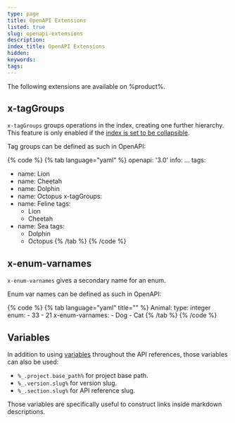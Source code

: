 ```yaml
---
type: page
title: OpenAPI Extensions
listed: true
slug: openapi-extensions
description: 
index_title: OpenAPI Extensions
hidden: 
keywords: 
tags: 
---
```


The following extensions are available on %product%.

## x-tagGroups

`x-tagGroups` groups operations in the index, creating one further hierarchy. This feature is only enabled if the  [index is set to be collapsible](/support-center/api-reference-settings#allow-index-to-collapse).

Tag groups can be defined as such in OpenAPI:

{% code %}
{% tab language="yaml" %}
openapi: '3.0'
info: ...
tags:
  - name: Lion
  - name: Cheetah
  - name: Dolphin
  - name: Octopus
x-tagGroups:
  - name: Feline
    tags:
      - Lion
      - Cheetah
  - name: Sea
    tags:
      - Dolphin
      - Octopus
{% /tab %}
{% /code %}

## x-enum-varnames

`x-enum-varnames` gives a secondary name for an enum.

Enum var names can be defined as such in OpenAPI:

{% code %}
{% tab language="yaml" title="" %}
Animal:
  type: integer
  enum:
    - 33
    - 21
  x-enum-varnames:
    - Dog
    - Cat
{% /tab %}
{% /code %}

## Variables

In addition to using [variables](/support-center/variables) throughout the API references, those variables can also be used:

- `%_.project.base_path%` for project base path.
- `%_.version.slug%` for version slug.
- `%_.section.slug%` for API reference slug.

Those variables are specifically useful to construct links inside markdown descriptions.